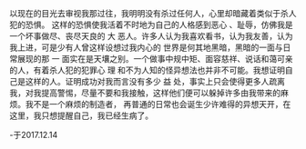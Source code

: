 以现在的目光去审视我那过往，我明明没有杀过任何人，心里却暗藏着类似于杀人犯的恐惧。 这样的恐惧使我活着不时地为自己的人格感到恶心 、耻辱，仿佛我是一个坏事做尽、丧尽天良的 大 恶人。许多人认为我喜欢看书，认为我友善，认为我上进，可是少有人曾这样设想过我内心的 世界是何其地黑暗，黑暗的一面与日常展现的那 一 面实在是天壤之别。一个做事中规中矩、面容慈祥、说话和蔼可亲的人，有着杀人犯的犯罪心 理 和不为人知的怪异想法也并非不可能。我想证明自己是这样的人。证明成功对我而言没有多少 益 处，事实上只会使得更多人疏离我，对我提高警惕，尽量不要和我接触，这样他们便可以躲掉许多由我带来的麻烦。我不是一个麻烦的制造者， 再普通的日常也会诞生少许难得的异想天开，在这里，我只想提醒自己，我已经生病了。

-于2017.12.14

